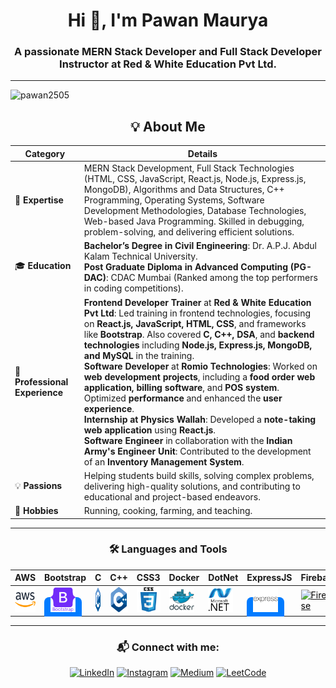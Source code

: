 <h1 align="center">Hi 👋, I'm Pawan Maurya</h1>
<h3 align="center">
  A passionate MERN Stack Developer and Full Stack Developer Instructor at Red & White Education Pvt Ltd. 
</h3>

---

<p align="left">
  <img src="https://komarev.com/ghpvc/?username=pawan2505&label=Profile%20views&color=0e75b6&style=flat" alt="pawan2505" />
</p>

<h2 align="center">💡 About Me</h2>

| **Category**           | **Details** |
|------------------------|-------------|
| 🌟 **Expertise**        | MERN Stack Development, Full Stack Technologies (HTML, CSS, JavaScript, React.js, Node.js, Express.js, MongoDB), Algorithms and Data Structures, C++ Programming, Operating Systems, Software Development Methodologies, Database Technologies, Web-based Java Programming. Skilled in debugging, problem-solving, and delivering efficient solutions. |
| 🎓 **Education**        | **Bachelor’s Degree in Civil Engineering**: Dr. A.P.J. Abdul Kalam Technical University.<br>**Post Graduate Diploma in Advanced Computing (PG-DAC)**: CDAC Mumbai (Ranked among the top performers in coding competitions). |
| 💼 **Professional Experience** | **Frontend Developer Trainer** at **Red & White Education Pvt Ltd**: Led training in frontend technologies, focusing on **React.js, JavaScript, HTML, CSS**, and frameworks like **Bootstrap**. Also covered **C, C++, DSA**, and **backend technologies** including **Node.js, Express.js, MongoDB, and MySQL** in the training.<br>**Software Developer** at **Romio Technologies**: Worked on **web development projects**, including a **food order web application, billing software**, and **POS system**. Optimized **performance** and enhanced the **user experience**.<br>**Internship at Physics Wallah**: Developed a **note-taking web application** using **React.js**.<br>**Software Engineer** in collaboration with the **Indian Army's Engineer Unit**: Contributed to the development of an **Inventory Management System**. |
| 💡 **Passions**          | Helping students build skills, solving complex problems, delivering high-quality solutions, and contributing to educational and project-based endeavors. |
| 🌱 **Hobbies**          | Running, cooking, farming, and teaching. |

---

<h3 align="center">🛠️ Languages and Tools</h3>

| **AWS** | **Bootstrap** | **C** | **C++** | **CSS3** | **Docker** | **DotNet** | **ExpressJS** | **Firebase** | **HTML5** | **JavaScript** | **MongoDB** | **Node.js** | **React** | **Python** |
|---------|---------------|-------|---------|----------|------------|------------|---------------|--------------|-----------|----------------|-------------|-------------|-----------|-----------|
| <a href="https://aws.amazon.com" target="_blank"><img src="https://raw.githubusercontent.com/devicons/devicon/master/icons/amazonwebservices/amazonwebservices-original-wordmark.svg" alt="AWS" width="40" height="40" style="color: #000000;"/></a> | <a href="https://getbootstrap.com" target="_blank" style="background-color: #007bff; padding: 10px; border-radius: 8px; color: #fff;"><img src="https://raw.githubusercontent.com/devicons/devicon/master/icons/bootstrap/bootstrap-plain-wordmark.svg" alt="Bootstrap" width="40" height="40"/></a> | <a href="https://www.cprogramming.com/" target="_blank"><img src="https://raw.githubusercontent.com/devicons/devicon/master/icons/c/c-original.svg" alt="C" width="40" height="40" style="color: #000000;"/></a> | <a href="https://www.w3schools.com/cpp/" target="_blank"><img src="https://raw.githubusercontent.com/devicons/devicon/master/icons/cplusplus/cplusplus-original.svg" alt="C++" width="40" height="40" style="color: #000000;"/></a> | <a href="https://www.w3schools.com/css/" target="_blank"><img src="https://raw.githubusercontent.com/devicons/devicon/master/icons/css3/css3-original-wordmark.svg" alt="CSS3" width="40" height="40" style="color: #000000;"/></a> | <a href="https://docker.com" target="_blank"><img src="https://raw.githubusercontent.com/devicons/devicon/master/icons/docker/docker-original-wordmark.svg" alt="Docker" width="40" height="40" style="color: #000000;"/></a> | <a href="https://dotnet.microsoft.com/" target="_blank"><img src="https://raw.githubusercontent.com/devicons/devicon/master/icons/dot-net/dot-net-original-wordmark.svg" alt="DotNet" width="40" height="40" style="color: #000000;"/></a> | <a href="https://expressjs.com" target="_blank" style="background-color: #007bff; padding: 10px; border-radius: 8px; color: #fff;"><img src="https://raw.githubusercontent.com/devicons/devicon/master/icons/express/express-original-wordmark.svg" alt="ExpressJS" width="40" height="40"/></a> | <a href="https://firebase.google.com/" target="_blank"><img src="https://www.vectorlogo.zone/logos/firebase/firebase-icon.svg" alt="Firebase" width="40" height="40" style="color: #000000;"/></a> | <a href="https://www.w3.org/html/" target="_blank"><img src="https://raw.githubusercontent.com/devicons/devicon/master/icons/html5/html5-original-wordmark.svg" alt="HTML5" width="40" height="40" style="color: #000000;"/></a> | <a href="https://developer.mozilla.org/en-US/docs/Web/JavaScript" target="_blank"><img src="https://raw.githubusercontent.com/devicons/devicon/master/icons/javascript/javascript-original.svg" alt="JavaScript" width="40" height="40" style="color: #000000;"/></a> | <a href="https://www.mongodb.com/" target="_blank"><img src="https://raw.githubusercontent.com/devicons/devicon/master/icons/mongodb/mongodb-original-wordmark.svg" alt="MongoDB" width="40" height="40" style="color: #000000;"/></a> | <a href="https://nodejs.org/" target="_blank"><img src="https://raw.githubusercontent.com/devicons/devicon/master/icons/nodejs/nodejs-original-wordmark.svg" alt="Node.js" width="40" height="40" style="color: #000000;"/></a> | <a href="https://reactjs.org/" target="_blank"><img src="https://raw.githubusercontent.com/devicons/devicon/master/icons/react/react-original-wordmark.svg" alt="React" width="40" height="40" style="color: #000000;"/></a> | <a href="https://www.python.org" target="_blank"><img src="https://raw.githubusercontent.com/devicons/devicon/master/icons/python/python-original.svg" alt="Python" width="40" height="40" style="color: #000000;"/></a> |


---

<h3 align="center">📬 Connect with me:</h3>
<p align="center">
  <a href="https://www.linkedin.com/in/pawan2505/" target="_blank"><img src="https://raw.githubusercontent.com/rahuldkjain/github-profile-readme-generator/master/src/images/icons/Social/linked-in-alt.svg" alt="LinkedIn" height="30" width="40"/></a>
  <a href="https://www.instagram.com/pawan_akgec/" target="_blank"><img src="https://raw.githubusercontent.com/rahuldkjain/github-profile-readme-generator/master/src/images/icons/Social/instagram.svg" alt="Instagram" height="30" width="40"/></a>
  <a href="https://medium.com/@pawan2505" target="_blank"><img src="https://raw.githubusercontent.com/rahuldkjain/github-profile-readme-generator/master/src/images/icons/Social/medium.svg" alt="Medium" height="30" width="40"/></a>
  <a href="https://leetcode.com/pawan2505" target="_blank"><img src="https://raw.githubusercontent.com/rahuldkjain/github-profile-readme-generator/master/src/images/icons/Social/leet-code.svg" alt="LeetCode" height="30" width="40"/></a>
</p>
